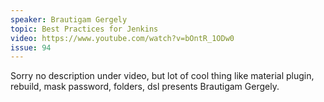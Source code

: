 ```yaml
---
speaker: Brautigam Gergely
topic: Best Practices for Jenkins
video: https://www.youtube.com/watch?v=bOntR_1ODw0
issue: 94
---
```


Sorry no description under video, but lot of cool thing like material plugin, rebuild, mask password, folders, dsl presents Brautigam Gergely.

